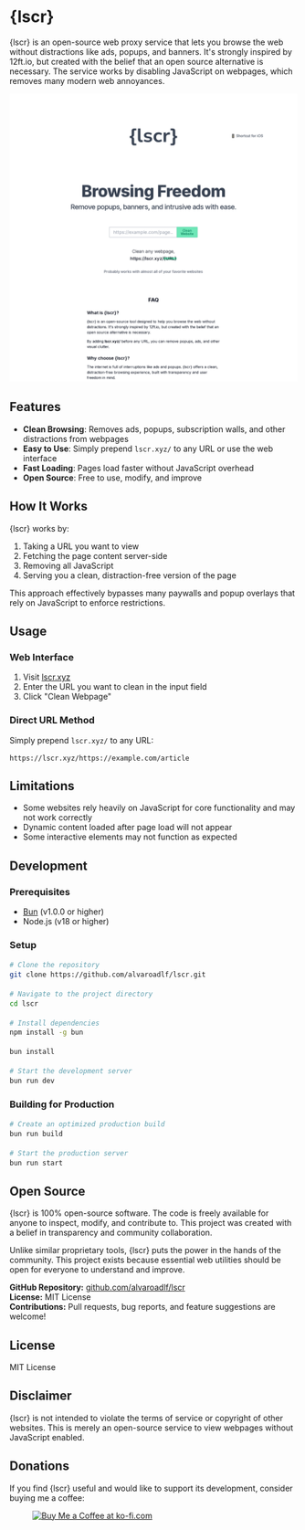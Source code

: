 # {lscr}

{lscr} is an open-source web proxy service that lets you browse the web without distractions like ads, popups, and banners. It's strongly inspired by 12ft.io, but created with the belief that an open source alternative is necessary. The service works by disabling JavaScript on webpages, which removes many modern web annoyances.

![{lscr} Screenshot](https://raw.githubusercontent.com/alvaroadlf/lscr/refs/heads/main/public/images/screenshot.png)

## Features

- **Clean Browsing**: Removes ads, popups, subscription walls, and other distractions from webpages
- **Easy to Use**: Simply prepend `lscr.xyz/` to any URL or use the web interface
- **Fast Loading**: Pages load faster without JavaScript overhead
- **Open Source**: Free to use, modify, and improve

## How It Works

{lscr} works by:

1. Taking a URL you want to view
2. Fetching the page content server-side
3. Removing all JavaScript
4. Serving you a clean, distraction-free version of the page

This approach effectively bypasses many paywalls and popup overlays that rely on JavaScript to enforce restrictions.

## Usage

### Web Interface

1. Visit [lscr.xyz](https://lscr.xyz)
2. Enter the URL you want to clean in the input field
3. Click "Clean Webpage"

### Direct URL Method

Simply prepend `lscr.xyz/` to any URL:

```
https://lscr.xyz/https://example.com/article
```

## Limitations

- Some websites rely heavily on JavaScript for core functionality and may not work correctly
- Dynamic content loaded after page load will not appear
- Some interactive elements may not function as expected

## Development

### Prerequisites

- [Bun](https://bun.sh) (v1.0.0 or higher)
- Node.js (v18 or higher)

### Setup

```bash
# Clone the repository
git clone https://github.com/alvaroadlf/lscr.git

# Navigate to the project directory
cd lscr

# Install dependencies
npm install -g bun

bun install

# Start the development server
bun run dev
```

### Building for Production

```bash
# Create an optimized production build
bun run build

# Start the production server
bun run start
```

## Open Source

{lscr} is 100% open-source software. The code is freely available for anyone to inspect, modify, and contribute to. This project was created with a belief in transparency and community collaboration.

Unlike similar proprietary tools, {lscr} puts the power in the hands of the community. This project exists because essential web utilities should be open for everyone to understand and improve.

**GitHub Repository:** [github.com/alvaroadlf/lscr](https://github.com/alvaroadlf/lscr)  
**License:** MIT License  
**Contributions:** Pull requests, bug reports, and feature suggestions are welcome!

## License

MIT License

## Disclaimer

{lscr} is not intended to violate the terms of service or copyright of other websites. This is merely an open-source service to view webpages without JavaScript enabled.

## Donations

If you find {lscr} useful and would like to support its development, consider buying me a coffee:

<figure>
<a href='https://ko-fi.com/alvaro' target='_blank'><img height='36' style='border:0px;height:36px;' src='https://storage.ko-fi.com/cdn/kofi5.png?v=6' border='0' alt='Buy Me a Coffee at ko-fi.com' /></a>
</figure>